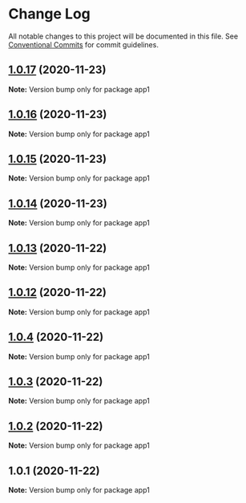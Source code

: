 # Change Log

All notable changes to this project will be documented in this file.
See [Conventional Commits](https://conventionalcommits.org) for commit guidelines.

## [1.0.17](https://github.com/loveyunk/lerna-example/compare/v1.0.12...v1.0.17) (2020-11-23)

**Note:** Version bump only for package app1





## [1.0.16](https://github.com/loveyunk/lerna-example/compare/v1.0.12...v1.0.16) (2020-11-23)

**Note:** Version bump only for package app1





## [1.0.15](https://github.com/loveyunk/lerna-example/compare/v1.0.12...v1.0.15) (2020-11-23)

**Note:** Version bump only for package app1





## [1.0.14](https://github.com/loveyunk/lerna-example/compare/v1.0.12...v1.0.14) (2020-11-23)

**Note:** Version bump only for package app1





## [1.0.13](https://github.com/loveyunk/lerna-example/compare/v1.0.12...v1.0.13) (2020-11-22)

**Note:** Version bump only for package app1





## [1.0.12](https://github.com/loveyunk/lerna-example/compare/v1.0.11...v1.0.12) (2020-11-22)

**Note:** Version bump only for package app1





## [1.0.4](https://github.com/loveyunk/lerna-example/compare/v1.0.3...v1.0.4) (2020-11-22)

**Note:** Version bump only for package app1





## [1.0.3](https://github.com/loveyunk/lerna-example/compare/v1.0.2...v1.0.3) (2020-11-22)

**Note:** Version bump only for package app1





## [1.0.2](https://github.com/loveyunk/lerna-example/compare/v1.0.1...v1.0.2) (2020-11-22)

**Note:** Version bump only for package app1





## 1.0.1 (2020-11-22)

**Note:** Version bump only for package app1
